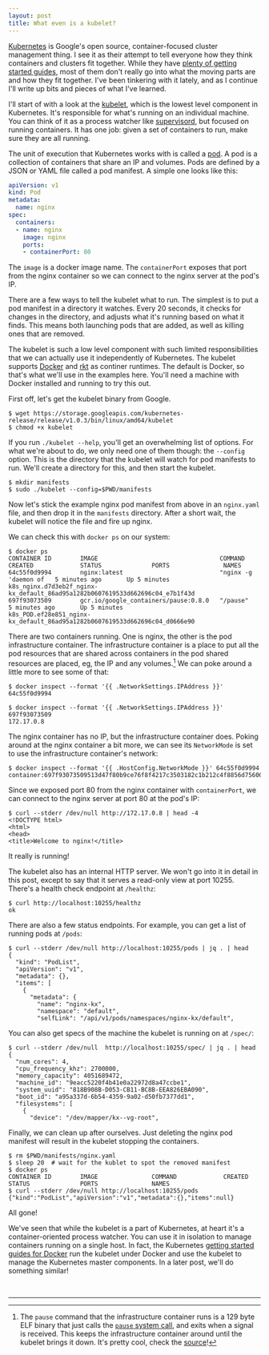 ```yaml
---
layout: post
title: What even is a kubelet?
---
```


[Kubernetes] is Google's open source, container-focused cluster management
thing.  I see it as their attempt to tell everyone how they think containers
and clusters fit together. While they have [plenty of getting started
guides][getting-started], most of them don't really go into what the moving
parts are and how they fit together. I've been tinkering with it lately, and as
I continue I'll write up bits and pieces of what I've learned.

[kubernetes]: http://kubernetes.io/
[getting-started]: http://kubernetes.io/v1.0/docs/getting-started-guides/README.html

I'll start of with a look at the [kubelet], which is the lowest level component
in Kubernetes. It's responsible for what's running on an individual machine.
You can think of it as a process watcher like [supervisord], but focused on
running containers. It has one job: given a set of containers to run, make sure
they are all running.

[kubelet]: http://kubernetes.io/v1.0/docs/admin/kubelet.html
[supervisord]: http://supervisord.org/

The unit of execution that Kubernetes works with is called a [pod]. A pod is a
collection of containers that share an IP and volumes. Pods are defined by a
JSON or YAML file called a pod manifest. A simple one looks like this:

[pod]: http://kubernetes.io/v1.0/docs/user-guide/pods.html

~~~ yaml
apiVersion: v1
kind: Pod
metadata:
  name: nginx
spec:
  containers:
  - name: nginx
    image: nginx
    ports:
    - containerPort: 80
~~~

The `image` is a docker image name. The `containerPort` exposes that port from
the nginx container so we can connect to the nginx server at the pod's IP.

There are a few ways to tell the kubelet what to run. The simplest is to put a
pod manifest in a directory it watches. Every 20 seconds, it checks for changes
in the directory, and adjusts what it's running based on what it finds. This
means both launching pods that are added, as well as killing ones that are
removed.

The kubelet is such a low level component with such limited responsibilities
that we can actually use it independently of Kubernetes. The kubelet supports
[Docker] and [rkt] as continer runtimes. The default is Docker, so that's what
we'll use in the examples here. You'll need a machine with Docker installed and
running to try this out.

[docker]: https://github.com/docker/docker
[rkt]: https://github.com/coreos/rkt

First off, let's get the kubelet binary from Google.

~~~
$ wget https://storage.googleapis.com/kubernetes-release/release/v1.0.3/bin/linux/amd64/kubelet
$ chmod +x kubelet
~~~

If you run `./kubelet --help`, you'll get an overwhelming list of options. For
what we're about to do, we only need one of them though: the `--config` option.
This is the directory that the kubelet will watch for pod manifests to run. We'll
create a directory for this, and then start the kubelet.

~~~
$ mkdir manifests
$ sudo ./kubelet --config=$PWD/manifests
~~~

Now let's stick the example nginx pod manifest from above in an `nginx.yaml`
file, and then drop it in the `manifests` directory. After a short wait, the
kubelet will notice the file and fire up nginx.

We can check this with `docker ps` on our system:

~~~
$ docker ps
CONTAINER ID        IMAGE                                  COMMAND                CREATED             STATUS              PORTS               NAMES
64c55f0d9994        nginx:latest                           "nginx -g 'daemon of   5 minutes ago       Up 5 minutes                            k8s_nginx.d7d3eb2f_nginx-kx_default_86ad95a1282b0607619533d662696c04_e7b1f43d   
697f93073509        gcr.io/google_containers/pause:0.8.0   "/pause"               5 minutes ago       Up 5 minutes                            k8s_POD.ef28e851_nginx-kx_default_86ad95a1282b0607619533d662696c04_d0666e90     
~~~

There are two containers running. One is nginx, the other is the pod
infrastructure container. The infrastructure container is a place to put
all the pod resources that are shared across containers in the pod shared
resources are placed, eg, the IP and any volumes.[^pause] We can poke around a
little more to see some of that:

[^pause]:
    The `pause` command that the infrastructure container runs is a 129 byte
    ELF binary that just calls the [`pause` system call][man-2-pause], and
    exits when a signal is received. This keeps the infrastructure container
    around until the kubelet brings it down. It's pretty cool, check the
    [source][pause-source]!

[man-2-pause]: http://man7.org/linux/man-pages/man2/pause.2.html
[pause-source]: https://github.com/kubernetes/kubernetes/blob/88317efb42db763b9fb97cd1d9ac1465e62009d0/third_party/pause/pause.asm

~~~
$ docker inspect --format '{{ .NetworkSettings.IPAddress }}' 64c55f0d9994

$ docker inspect --format '{{ .NetworkSettings.IPAddress }}' 697f93073509
172.17.0.8
~~~

The nginx container has no IP, but the infrastructure container does.
Poking around at the nginx container a bit more, we can see its
`NetworkMode` is set to use the infrastructure container's network:

~~~
$ docker inspect --format '{{ .HostConfig.NetworkMode }}' 64c55f0d9994
container:697f93073509513d47f80b9ce76f8f4217c3503182c1b212c4f8856d75600bcd
~~~

Since we exposed port 80 from the nginx container with `containerPort`,
we can connect to the nginx server at port 80 at the pod's IP:

~~~
$ curl --stderr /dev/null http://172.17.0.8 | head -4
<!DOCTYPE html>
<html>
<head>
<title>Welcome to nginx!</title>
~~~

It really is running!

The kubelet also has an internal HTTP server. We won't go into it in detail
in this post, except to say that it serves a read-only view at port
10255.  There's a health check endpoint at `/healthz`:

~~~
$ curl http://localhost:10255/healthz
ok
~~~

There are also a few status endpoints. For example, you can get a list
of running pods at `/pods`:

~~~
$ curl --stderr /dev/null http://localhost:10255/pods | jq . | head
{
  "kind": "PodList",
  "apiVersion": "v1",
  "metadata": {},
  "items": [
    {
      "metadata": {
        "name": "nginx-kx",
        "namespace": "default",
        "selfLink": "/api/v1/pods/namespaces/nginx-kx/default",
~~~

You can also get specs of the machine the kubelet is running on at
`/spec/`:

~~~
$ curl --stderr /dev/null  http://localhost:10255/spec/ | jq . | head
{
  "num_cores": 4,
  "cpu_frequency_khz": 2700000,
  "memory_capacity": 4051689472,
  "machine_id": "9eacc5220f4b41e0a22972d8a47ccbe1",
  "system_uuid": "818B908B-D053-CB11-BC8B-EEA826EBA090",
  "boot_id": "a95a337d-6b54-4359-9a02-d50fb7377dd1",
  "filesystems": [
    {
      "device": "/dev/mapper/kx--vg-root",
~~~

Finally, we can clean up after ourselves. Just deleting the nginx pod
manifest will result in the kubelet stopping the containers.

~~~
$ rm $PWD/manifests/nginx.yaml
$ sleep 20  # wait for the kublet to spot the removed manifest
$ docker ps
CONTAINER ID        IMAGE               COMMAND             CREATED             STATUS              PORTS               NAMES
$ curl --stderr /dev/null http://localhost:10255/pods
{"kind":"PodList","apiVersion":"v1","metadata":{},"items":null}
~~~

All gone!

We've seen that while the kubelet is a part of Kubernetes, at heart it's a
container-oriented process watcher. You can use it in isolation to manage
containers running on a single host. In fact, the Kubernetes [getting started
guides for Docker][k8s-getting-started-docker] run the kubelet under Docker and
use the kubelet to manage the Kubernetes master components. In a later post,
we'll do something similar!

[k8s-getting-started-docker]: http://kubernetes.io/v1.0/docs/getting-started-guides/docker.html#step-two-run-the-master

<br>

---

